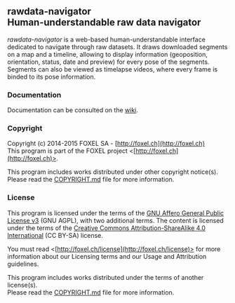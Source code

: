 
## rawdata-navigator<br />Human-understandable raw data navigator

_rawdata-navigator_ is a web-based human-understandable interface dedicated to navigate
through raw datasets. It draws downloaded segments on a map and a timeline, allowing
to display information (geoposition, orientation, status, date and preview) for every pose of the
segments. Segments can also be viewed as timelapse videos, where every frame is binded
to its pose information.


### Documentation

Documentation can be consulted on the [wiki](https://github.com/FoxelSA/rawdata-navigator/wiki).


### Copyright

Copyright (c) 2014-2015 FOXEL SA - [http://foxel.ch](http://foxel.ch)<br />
This program is part of the FOXEL project <[http://foxel.ch](http://foxel.ch)>.

This program includes works distributed under other copyright notice(s).<br />
Please read the [COPYRIGHT.md](COPYRIGHT.md) file for more information.


### License

This program is licensed under the terms of the
[GNU Affero General Public License v3](http://www.gnu.org/licenses/agpl.html)
(GNU AGPL), with two additional terms. The content is licensed under the terms
of the
[Creative Commons Attribution-ShareAlike 4.0 International](http://creativecommons.org/licenses/by-sa/4.0/)
(CC BY-SA) license.

You must read <[http://foxel.ch/license](http://foxel.ch/license)> for more
information about our Licensing terms and our Usage and Attribution guidelines.

This program includes works distributed under the terms of another license(s).<br />
Please read the [COPYRIGHT.md](COPYRIGHT.md) file for more information.
